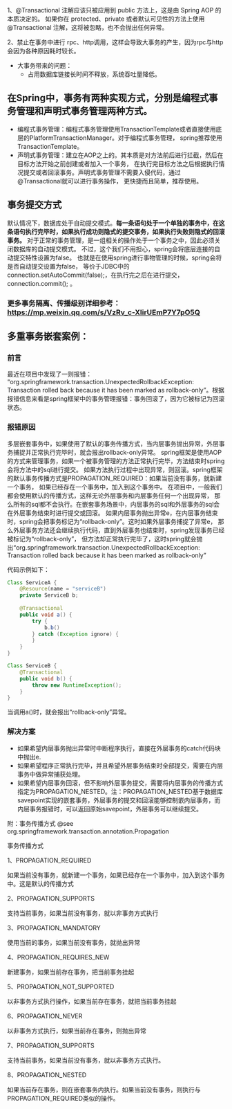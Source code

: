 1、@Transactional 注解应该只被应用到 public 方法上，这是由 Spring AOP 的本质决定的。
如果你在 protected、private 或者默认可见性的方法上使用 @Transactional 注解，这将被忽略，也不会抛出任何异常。

2、禁止在事务中进行 rpc、http调用，这样会导致大事务的产生，因为rpc与http会因为各种原因耗时较长。
- 大事务带来的问题：
    - 占用数据库链接长时间不释放，系统吞吐量降低。
    
## 在Spring中，事务有两种实现方式，分别是编程式事务管理和声明式事务管理两种方式。
- 编程式事务管理：编程式事务管理使用TransactionTemplate或者直接使用底层的PlatformTransactionManager。对于编程式事务管理，
spring推荐使用TransactionTemplate。
- 声明式事务管理：建立在AOP之上的。其本质是对方法前后进行拦截，然后在目标方法开始之前创建或者加入一个事务，
在执行完目标方法之后根据执行情况提交或者回滚事务。声明式事务管理不需要入侵代码，通过@Transactional就可以进行事务操作，
更快捷而且简单，推荐使用。

## 事务提交方式
默认情况下，数据库处于自动提交模式。**每一条语句处于一个单独的事务中，在这条语句执行完毕时，如果执行成功则隐式的提交事务，如果执行失败则隐式的回滚事务。**
对于正常的事务管理，是一组相关的操作处于一个事务之中，因此必须关闭数据库的自动提交模式。
不过，这个我们不用担心，spring会将底层连接的自动提交特性设置为false。
也就是在使用spring进行事物管理的时候，spring会将是否自动提交设置为false，
等价于JDBC中的 connection.setAutoCommit(false);，在执行完之后在进行提交，connection.commit(); 。

### 更多事务隔离、传播级别详细参考：https://mp.weixin.qq.com/s/VzRv_c-XlirUEmP7Y7pO5Q

## 多重事务嵌套案例：
### 前言
最近在项目中发现了一则报错：
“org.springframework.transaction.UnexpectedRollbackException: Transaction rolled back because it has been marked as rollback-only”。根据报错信息来看是spring框架中的事务管理报错：事务回滚了，因为它被标记为回滚状态。

### 报错原因
多层嵌套事务中，如果使用了默认的事务传播方式，当内层事务抛出异常，外层事务捕捉并正常执行完毕时，就会报出rollback-only异常。
 spring框架是使用AOP的方式来管理事务，如果一个被事务管理的方法正常执行完毕，方法结束时spring会将方法中的sql进行提交。
 如果方法执行过程中出现异常，则回滚。spring框架的默认事务传播方式是PROPAGATION_REQUIRED：如果当前没有事务，就新建一个事务，
 如果已经存在一个事务中，加入到这个事务中。
 在项目中，一般我们都会使用默认的传播方式，这样无论外层事务和内层事务任何一个出现异常，
 那么所有的sql都不会执行。在嵌套事务场景中，内层事务的sql和外层事务的sql会在外层事务结束时进行提交或回滚。
 如果内层事务抛出异常e，在内层事务结束时，spring会把事务标记为“rollback-only”。这时如果外层事务捕捉了异常e，
 那么外层事务方法还会继续执行代码，直到外层事务也结束时，spring发现事务已经被标记为“rollback-only”，
 但方法却正常执行完毕了，这时spring就会抛出“org.springframework.transaction.UnexpectedRollbackException: Transaction rolled back because it has been marked as rollback-only”
 
 代码示例如下：
```java
Class ServiceA {
    @Resource(name = "serviceB")
    private ServiceB b;
    
    @Transactional
    public void a() {
        try {
            b.b()
        } catch (Exception ignore) {
        }
    }
}

Class ServiceB {
    @Transactional
    public void b() {
        throw new RuntimeException();
    }
}
``` 

当调用a()时，就会报出“rollback-only”异常。

### 解决方案
- 如果希望内层事务抛出异常时中断程序执行，直接在外层事务的catch代码块中抛出e.
- 如果希望程序正常执行完毕，并且希望外层事务结束时全部提交，需要在内层事务中做异常捕获处理。
- 如果希望内层事务回滚，但不影响外层事务提交，需要将内层事务的传播方式指定为PROPAGATION_NESTED。注：PROPAGATION_NESTED基于数据库savepoint实现的嵌套事务，外层事务的提交和回滚能够控制嵌内层事务，而内层事务报错时，可以返回原始savepoint，外层事务可以继续提交。

附：事务传播方式
 @see org.springframework.transaction.annotation.Propagation
 
事务传播方式

1、PROPAGATION_REQUIRED

如果当前没有事务，就新建一个事务，如果已经存在一个事务中，加入到这个事务中。这是默认的传播方式

2、PROPAGATION_SUPPORTS

支持当前事务，如果当前没有事务，就以非事务方式执行

3、PROPAGATION_MANDATORY

使用当前的事务，如果当前没有事务，就抛出异常

4、PROPAGATION_REQUIRES_NEW

新建事务，如果当前存在事务，把当前事务挂起

5、PROPAGATION_NOT_SUPPORTED

以非事务方式执行操作，如果当前存在事务，就把当前事务挂起

6、PROPAGATION_NEVER

以非事务方式执行，如果当前存在事务，则抛出异常

7、PROPAGATION_SUPPORTS

支持当前事务，如果当前没有事务，就以非事务方式执行。

8、PROPAGATION_NESTED

如果当前存在事务，则在嵌套事务内执行。如果当前没有事务，则执行与PROPAGATION_REQUIRED类似的操作。
